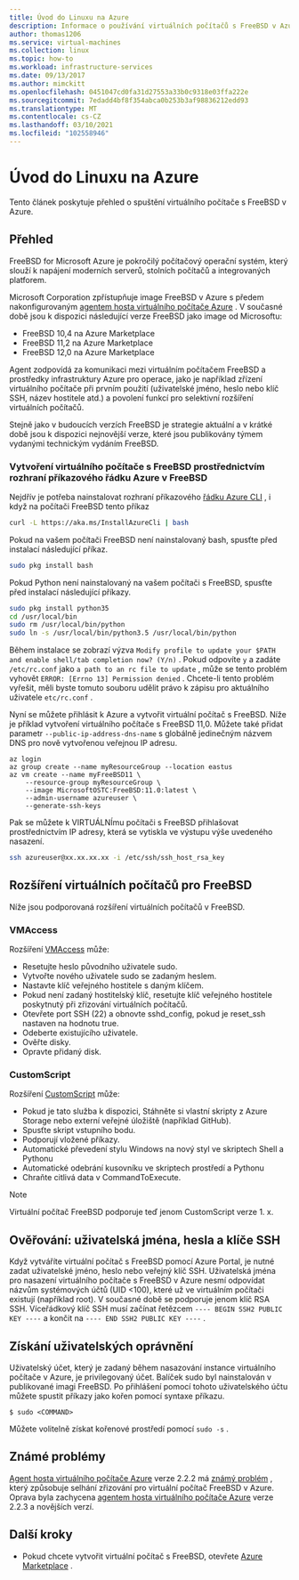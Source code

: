 ```yaml
---
title: Úvod do Linuxu na Azure
description: Informace o používání virtuálních počítačů s FreeBSD v Azure
author: thomas1206
ms.service: virtual-machines
ms.collection: linux
ms.topic: how-to
ms.workload: infrastructure-services
ms.date: 09/13/2017
ms.author: mimckitt
ms.openlocfilehash: 0451047cd0fa31d27553a33b0c9318e03ffa222e
ms.sourcegitcommit: 7edadd4bf8f354abca0b253b3af98836212edd93
ms.translationtype: MT
ms.contentlocale: cs-CZ
ms.lasthandoff: 03/10/2021
ms.locfileid: "102558946"
---
```

# <a name="introduction-to-freebsd-on-azure"></a>Úvod do Linuxu na Azure
Tento článek poskytuje přehled o spuštění virtuálního počítače s FreeBSD v Azure.

## <a name="overview"></a>Přehled
FreeBSD for Microsoft Azure je pokročilý počítačový operační systém, který slouží k napájení moderních serverů, stolních počítačů a integrovaných platforem.

Microsoft Corporation zpřístupňuje image FreeBSD v Azure s předem nakonfigurovaným [agentem hosta virtuálního počítače Azure](https://github.com/Azure/WALinuxAgent/) . V současné době jsou k dispozici následující verze FreeBSD jako image od Microsoftu:

- FreeBSD 10,4 na Azure Marketplace
- FreeBSD 11,2 na Azure Marketplace
- FreeBSD 12,0 na Azure Marketplace

Agent zodpovídá za komunikaci mezi virtuálním počítačem FreeBSD a prostředky infrastruktury Azure pro operace, jako je například zřízení virtuálního počítače při prvním použití (uživatelské jméno, heslo nebo klíč SSH, název hostitele atd.) a povolení funkcí pro selektivní rozšíření virtuálních počítačů.

Stejně jako v budoucích verzích FreeBSD je strategie aktuální a v krátké době jsou k dispozici nejnovější verze, které jsou publikovány týmem vydanými technickým vydáním FreeBSD.

### <a name="create-a-freebsd-vm-through-azure-cli-on-freebsd"></a>Vytvoření virtuálního počítače s FreeBSD prostřednictvím rozhraní příkazového řádku Azure v FreeBSD
Nejdřív je potřeba nainstalovat rozhraní příkazového [řádku Azure CLI](/cli/azure/get-started-with-azure-cli) , i když na počítači FreeBSD tento příkaz

```bash 
curl -L https://aka.ms/InstallAzureCli | bash
```

Pokud na vašem počítači FreeBSD není nainstalovaný bash, spusťte před instalací následující příkaz. 

```bash
sudo pkg install bash
```

Pokud Python není nainstalovaný na vašem počítači s FreeBSD, spusťte před instalací následující příkazy. 

```bash
sudo pkg install python35
cd /usr/local/bin 
sudo rm /usr/local/bin/python 
sudo ln -s /usr/local/bin/python3.5 /usr/local/bin/python
```

Během instalace se zobrazí výzva `Modify profile to update your $PATH and enable shell/tab completion now? (Y/n)` . Pokud odpovíte `y` a zadáte `/etc/rc.conf` jako `a path to an rc file to update` , může se tento problém vyhovět `ERROR: [Errno 13] Permission denied` . Chcete-li tento problém vyřešit, měli byste tomuto souboru udělit právo k zápisu pro aktuálního uživatele `etc/rc.conf` .

Nyní se můžete přihlásit k Azure a vytvořit virtuální počítač s FreeBSD. Níže je příklad vytvoření virtuálního počítače s FreeBSD 11,0. Můžete také přidat parametr `--public-ip-address-dns-name` s globálně jedinečným názvem DNS pro nově vytvořenou veřejnou IP adresu. 

```azurecli
az login 
az group create --name myResourceGroup --location eastus
az vm create --name myFreeBSD11 \
    --resource-group myResourceGroup \
    --image MicrosoftOSTC:FreeBSD:11.0:latest \
    --admin-username azureuser \
    --generate-ssh-keys
```

Pak se můžete k VIRTUÁLNÍmu počítači s FreeBSD přihlašovat prostřednictvím IP adresy, která se vytiskla ve výstupu výše uvedeného nasazení. 

```bash
ssh azureuser@xx.xx.xx.xx -i /etc/ssh/ssh_host_rsa_key
```   

## <a name="vm-extensions-for-freebsd"></a>Rozšíření virtuálních počítačů pro FreeBSD
Níže jsou podporovaná rozšíření virtuálních počítačů v FreeBSD.

### <a name="vmaccess"></a>VMAccess
Rozšíření [VMAccess](https://github.com/Azure/azure-linux-extensions/tree/master/VMAccess) může:

* Resetujte heslo původního uživatele sudo.
* Vytvořte nového uživatele sudo se zadaným heslem.
* Nastavte klíč veřejného hostitele s daným klíčem.
* Pokud není zadaný hostitelský klíč, resetujte klíč veřejného hostitele poskytnutý při zřizování virtuálních počítačů.
* Otevřete port SSH (22) a obnovte sshd_config, pokud je reset_ssh nastaven na hodnotu true.
* Odeberte existujícího uživatele.
* Ověřte disky.
* Opravte přidaný disk.

### <a name="customscript"></a>CustomScript
Rozšíření [CustomScript](https://github.com/Azure/azure-linux-extensions/tree/master/CustomScript) může:

* Pokud je tato služba k dispozici, Stáhněte si vlastní skripty z Azure Storage nebo externí veřejné úložiště (například GitHub).
* Spusťte skript vstupního bodu.
* Podporují vložené příkazy.
* Automatické převedení stylu Windows na nový styl ve skriptech Shell a Pythonu
* Automatické odebrání kusovníku ve skriptech prostředí a Pythonu
* Chraňte citlivá data v CommandToExecute.

> [!NOTE]
> Virtuální počítač FreeBSD podporuje teď jenom CustomScript verze 1. x.  

## <a name="authentication-user-names-passwords-and-ssh-keys"></a>Ověřování: uživatelská jména, hesla a klíče SSH
Když vytváříte virtuální počítač s FreeBSD pomocí Azure Portal, je nutné zadat uživatelské jméno, heslo nebo veřejný klíč SSH.
Uživatelská jména pro nasazení virtuálního počítače s FreeBSD v Azure nesmí odpovídat názvům systémových účtů (UID <100), které už ve virtuálním počítači existují (například root).
V současné době se podporuje jenom klíč RSA SSH. Víceřádkový klíč SSH musí začínat řetězcem `---- BEGIN SSH2 PUBLIC KEY ----` a končit na `---- END SSH2 PUBLIC KEY ----` .

## <a name="obtaining-superuser-privileges"></a>Získání uživatelských oprávnění
Uživatelský účet, který je zadaný během nasazování instance virtuálního počítače v Azure, je privilegovaný účet. Balíček sudo byl nainstalován v publikované imagi FreeBSD.
Po přihlášení pomocí tohoto uživatelského účtu můžete spustit příkazy jako kořen pomocí syntaxe příkazu.

```
$ sudo <COMMAND>
```

Můžete volitelně získat kořenové prostředí pomocí `sudo -s` .

## <a name="known-issues"></a>Známé problémy
[Agent hosta virtuálního počítače Azure](https://github.com/Azure/WALinuxAgent/) verze 2.2.2 má [známý problém](https://github.com/Azure/WALinuxAgent/pull/517) , který způsobuje selhání zřizování pro virtuální počítač FreeBSD v Azure. Oprava byla zachycena [agentem hosta virtuálního počítače Azure](https://github.com/Azure/WALinuxAgent/) verze 2.2.3 a novějších verzí. 

## <a name="next-steps"></a>Další kroky
* Pokud chcete vytvořit virtuální počítač s FreeBSD, otevřete [Azure Marketplace](https://azuremarketplace.microsoft.com/marketplace/apps/thefreebsdfoundation.freebsd-12_2?tab=Overview) .
